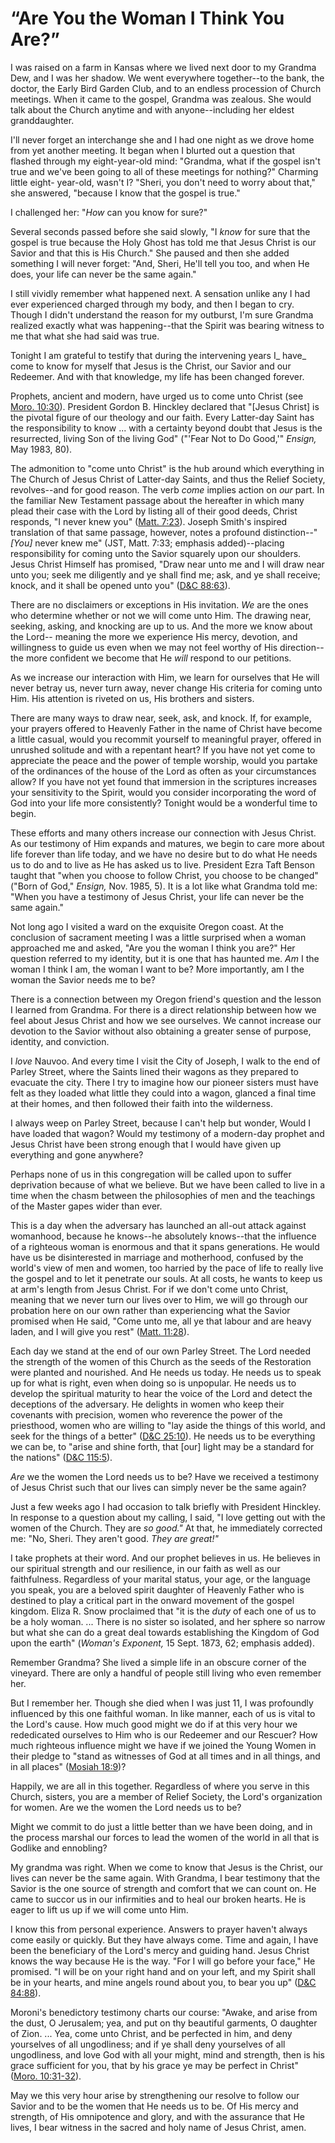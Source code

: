 # “Are You the Woman I Think You Are?”

I was raised on a farm in Kansas where we lived next door to my Grandma Dew,
and I was her shadow. We went everywhere together--to the bank, the doctor,
the Early Bird Garden Club, and to an endless procession of Church meetings.
When it came to the gospel, Grandma was zealous. She would talk about the
Church anytime and with anyone--including her eldest granddaughter.

I'll never forget an interchange she and I had one night as we drove home from
yet another meeting. It began when I blurted out a question that flashed
through my eight-year-old mind: "Grandma, what if the gospel isn't true and
we've been going to all of these meetings for nothing?" Charming little eight-
year-old, wasn't I? "Sheri, you don't need to worry about that," she answered,
"because I know that the gospel is true."

I challenged her: "_How_ can you know for sure?"

Several seconds passed before she said slowly, "I _know_ for sure that the
gospel is true because the Holy Ghost has told me that Jesus Christ is our
Savior and that this is His Church." She paused and then she added something I
will never forget: "And, Sheri, He'll tell you too, and when He does, your
life can never be the same again."

I still vividly remember what happened next. A sensation unlike any I had ever
experienced charged through my body, and then I began to cry. Though I didn't
understand the reason for my outburst, I'm sure Grandma realized exactly what
was happening--that the Spirit was bearing witness to me that what she had
said was true.

Tonight I am grateful to testify that during the intervening years I_ have_
come to know for myself that Jesus is the Christ, our Savior and our Redeemer.
And with that knowledge, my life has been changed forever.

Prophets, ancient and modern, have urged us to come unto Christ (see [Moro.
10:30](https://www.lds.org/scriptures/bofm/moro/10.30?lang=eng#29)). President
Gordon B. Hinckley declared that "[Jesus Christ] is the pivotal figure of our
theology and our faith. Every Latter-day Saint has the responsibility to know
... with a certainty beyond doubt that Jesus is the resurrected, living Son of
the living God" ("'Fear Not to Do Good,'" _Ensign,_ May 1983, 80).

The admonition to "come unto Christ" is the hub around which everything in The
Church of Jesus Christ of Latter-day Saints, and thus the Relief Society,
revolves--and for good reason. The verb _come_ implies action on _our_ part.
In the familiar New Testament passage about the hereafter in which many plead
their case with the Lord by listing all of their good deeds, Christ responds,
"I never knew you" ([Matt.
7:23](https://www.lds.org/scriptures/nt/matt/7.23?lang=eng#22)). Joseph
Smith's inspired translation of that same passage, however, notes a profound
distinction--"_[You]_ never knew me" (JST, Matt. 7:33; emphasis
added)--placing responsibility for coming unto the Savior squarely upon our
shoulders. Jesus Christ Himself has promised, "Draw near unto me and I will
draw near unto you; seek me diligently and ye shall find me; ask, and ye shall
receive; knock, and it shall be opened unto you" ([D&amp;C
88:63](https://www.lds.org/scriptures/dc-testament/dc/88.63?lang=eng#62)).

There are no disclaimers or exceptions in His invitation. _We_ are the ones
who determine whether or not we will come unto Him. The drawing near, seeking,
asking, and knocking are up to us. And the more we know about the Lord--
meaning the more we experience His mercy, devotion, and willingness to guide
us even when we may not feel worthy of His direction--the more confident we
become that He _will_ respond to our petitions.

As we increase our interaction with Him, we learn for ourselves that He will
never betray us, never turn away, never change His criteria for coming unto
Him. His attention is riveted on us, His brothers and sisters.

There are many ways to draw near, seek, ask, and knock. If, for example, your
prayers offered to Heavenly Father in the name of Christ have become a little
casual, would you recommit yourself to meaningful prayer, offered in unrushed
solitude and with a repentant heart? If you have not yet come to appreciate
the peace and the power of temple worship, would you partake of the ordinances
of the house of the Lord as often as your circumstances allow? If you have not
yet found that immersion in the scriptures increases your sensitivity to the
Spirit, would you consider incorporating the word of God into your life more
consistently? Tonight would be a wonderful time to begin.

These efforts and many others increase our connection with Jesus Christ. As
our testimony of Him expands and matures, we begin to care more about life
forever than life today, and we have no desire but to do what He needs us to
do and to live as He has asked us to live. President Ezra Taft Benson taught
that "when you choose to follow Christ, you choose to be changed" ("Born of
God," _Ensign,_ Nov. 1985, 5). It is a lot like what Grandma told me: "When
you have a testimony of Jesus Christ, your life can never be the same again."

Not long ago I visited a ward on the exquisite Oregon coast. At the conclusion
of sacrament meeting I was a little surprised when a woman approached me and
asked, "Are you the woman I think you are?" Her question referred to my
identity, but it is one that has haunted me. _Am_ I the woman I think I am,
the woman I want to be? More importantly, am I the woman the Savior needs me
to be?

There is a connection between my Oregon friend's question and the lesson I
learned from Grandma. For there is a direct relationship between how we feel
about Jesus Christ and how we see ourselves. We cannot increase our devotion
to the Savior without also obtaining a greater sense of purpose, identity, and
conviction.

I _love_ Nauvoo. And every time I visit the City of Joseph, I walk to the end
of Parley Street, where the Saints lined their wagons as they prepared to
evacuate the city. There I try to imagine how our pioneer sisters must have
felt as they loaded what little they could into a wagon, glanced a final time
at their homes, and then followed their faith into the wilderness.

I always weep on Parley Street, because I can't help but wonder, Would I have
loaded that wagon? Would my testimony of a modern-day prophet and Jesus Christ
have been strong enough that I would have given up everything and gone
anywhere?

Perhaps none of us in this congregation will be called upon to suffer
deprivation because of what we believe. But we have been called to live in a
time when the chasm between the philosophies of men and the teachings of the
Master gapes wider than ever.

This is a day when the adversary has launched an all-out attack against
womanhood, because he knows--he absolutely knows--that the influence of a
righteous woman is enormous and that it spans generations. He would have us be
disinterested in marriage and motherhood, confused by the world's view of men
and women, too harried by the pace of life to really live the gospel and to
let it penetrate our souls. At all costs, he wants to keep us at arm's length
from Jesus Christ. For if we don't come unto Christ, meaning that we never
turn our lives over to Him, we will go through our probation here on our own
rather than experiencing what the Savior promised when He said, "Come unto me,
all ye that labour and are heavy laden, and I will give you rest" ([Matt.
11:28](https://www.lds.org/scriptures/nt/matt/11.28?lang=eng#27)).

Each day we stand at the end of our own Parley Street. The Lord needed the
strength of the women of this Church as the seeds of the Restoration were
planted and nourished. And He needs us today. He needs us to speak up for what
is right, even when doing so is unpopular. He needs us to develop the
spiritual maturity to hear the voice of the Lord and detect the deceptions of
the adversary. He delights in women who keep their covenants with precision,
women who reverence the power of the priesthood, women who are willing to "lay
aside the things of this world, and seek for the things of a better" ([D&amp;C
25:10](https://www.lds.org/scriptures/dc-testament/dc/25.10?lang=eng#9)). He
needs us to be everything we can be, to "arise and shine forth, that [our]
light may be a standard for the nations" ([D&amp;C
115:5](https://www.lds.org/scriptures/dc-testament/dc/115.5?lang=eng#4)).

_Are_ we the women the Lord needs us to be? Have we received a testimony of
Jesus Christ such that our lives can simply never be the same again?

Just a few weeks ago I had occasion to talk briefly with President Hinckley.
In response to a question about my calling, I said, "I love getting out with
the women of the Church. They are _so good."_ At that, he immediately
corrected me: "No, Sheri. They aren't good. _They are great!"_

I take prophets at their word. And our prophet believes in us. He believes in
our spiritual strength and our resilience, in our faith as well as our
faithfulness. Regardless of your marital status, your age, or the language you
speak, you are a beloved spirit daughter of Heavenly Father who is destined to
play a critical part in the onward movement of the gospel kingdom. Eliza R.
Snow proclaimed that "it is the _duty_ of each one of us to be a holy woman. ...
There is no sister so isolated, and her sphere so narrow but what she can do a
great deal towards establishing the Kingdom of God upon the earth" (_Woman's
Exponent,_ 15 Sept. 1873, 62; emphasis added).

Remember Grandma? She lived a simple life in an obscure corner of the
vineyard. There are only a handful of people still living who even remember
her.

But I remember her. Though she died when I was just 11, I was profoundly
influenced by this one faithful woman. In like manner, each of us is vital to
the Lord's cause. How much good might we do if at this very hour we
rededicated ourselves to Him who is our Redeemer and our Rescuer? How much
righteous influence might we have if we joined the Young Women in their pledge
to "stand as witnesses of God at all times and in all things, and in all
places" ([Mosiah
18:9](https://www.lds.org/scriptures/bofm/mosiah/18.9?lang=eng#8))?

Happily, we are all in this together. Regardless of where you serve in this
Church, sisters, you are a member of Relief Society, the Lord's organization
for women. Are we the women the Lord needs us to be?

Might we commit to do just a little better than we have been doing, and in the
process marshal our forces to lead the women of the world in all that is
Godlike and ennobling?

My grandma was right. When we come to know that Jesus is the Christ, our lives
can never be the same again. With Grandma, I bear testimony that the Savior is
the one source of strength and comfort that we can count on. He came to succor
us in our infirmities and to heal our broken hearts. He is eager to lift us up
if we will come unto Him.

I know this from personal experience. Answers to prayer haven't always come
easily or quickly. But they have always come. Time and again, I have been the
beneficiary of the Lord's mercy and guiding hand. Jesus Christ knows the way
because He is the way. "For I will go before your face," He promised. "I will
be on your right hand and on your left, and my Spirit shall be in your hearts,
and mine angels round about you, to bear you up" ([D&amp;C
84:88](https://www.lds.org/scriptures/dc-testament/dc/84.88?lang=eng#87)).

Moroni's benedictory testimony charts our course: "Awake, and arise from the
dust, O Jerusalem; yea, and put on thy beautiful garments, O daughter of Zion.
... Yea, come unto Christ, and be perfected in him, and deny yourselves of all
ungodliness; and if ye shall deny yourselves of all ungodliness, and love God
with all your might, mind and strength, then is his grace sufficient for you,
that by his grace ye may be perfect in Christ" ([Moro.
10:31-32](https://www.lds.org/scriptures/bofm/moro/10.31-32?lang=eng#30)).

May we this very hour arise by strengthening our resolve to follow our Savior
and to be the women that He needs us to be. Of His mercy and strength, of His
omnipotence and glory, and with the assurance that He lives, I bear witness in
the sacred and holy name of Jesus Christ, amen.

